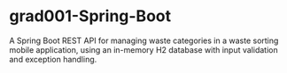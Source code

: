 # grad001-Spring-Boot
A Spring Boot REST API for managing waste categories in a waste sorting mobile application, using an in-memory H2 database with input validation and exception handling.
